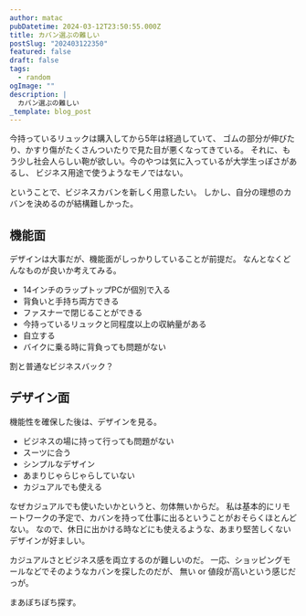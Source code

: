 ```yaml
---
author: matac
pubDatetime: 2024-03-12T23:50:55.000Z
title: カバン選ぶの難しい
postSlug: "202403122350"
featured: false
draft: false
tags:
  - random
ogImage: ""
description: |
  カバン選ぶの難しい
_template: blog_post
---
```


今持っているリュックは購入してから5年は経過していて、
ゴムの部分が伸びたり、かすり傷がたくさんついたりで見た目が悪くなってきている。
それに、もう少し社会人らしい鞄が欲しい。今のやつは気に入っているが大学生っぽさがあるし、
ビジネス用途で使うようなモノではない。

ということで、ビジネスカバンを新しく用意したい。
しかし、自分の理想のカバンを決めるのが結構難しかった。

## 機能面

デザインは大事だが、機能面がしっかりしていることが前提だ。
なんとなくどんなものが良いか考えてみる。

- 14インチのラップトップPCが個別で入る
- 背負いと手持ち両方できる
- ファスナーで閉じることができる
- 今持っているリュックと同程度以上の収納量がある
- 自立する
- バイクに乗る時に背負っても問題がない

割と普通なビジネスバック？

## デザイン面

機能性を確保した後は、デザインを見る。

- ビジネスの場に持って行っても問題がない
- スーツに合う
- シンプルなデザイン
- あまりじゃらじゃらしていない
- カジュアルでも使える

なぜカジュアルでも使いたいかというと、勿体無いからだ。
私は基本的にリモートワークの予定で、カバンを持って仕事に出るということがおそらくほとんどない。
なので、休日に出かける時などにも使えるような、あまり堅苦しくないデザインが好ましい。

カジュアルさとビジネス感を両立するのが難しいのだ。
一応、ショッピングモールなどでそのようなカバンを探したのだが、
無い or 値段が高いという感じだっが。

まあぼちぼち探す。
